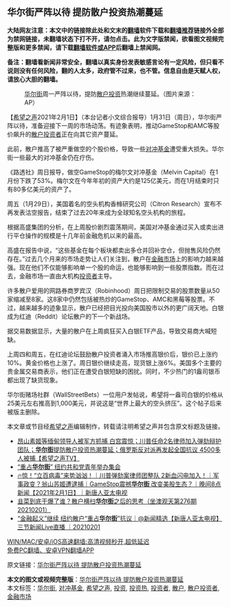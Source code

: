  <h2>华尔街严阵以待 提防散户投资热潮蔓延</h2> <p class="notice"><b>大陆网友注意：本文中的链接除此处和文末的<a href="https://github.com/bannedbook/fanqiang" >翻墙</a>软件下载和<a href="https://github.com/killgcd/justmysocks/blob/master/README.md">翻墙推荐</a>链接外全部为禁网链接，未翻墙状态下打不开，请勿点击。此为文字版禁闻，欲看图文视频完整版和更多禁闻，请下载<a href="https://github.com/bannedbook/fanqiang">翻墙软件或APP</a>后翻墙上禁闻网。</p><p>备注：翻墙看新闻非常安全，翻墙以真实身份发表敏感言论有一定风险，但只看不说则没有任何风险，翻的人太多，政府管不过来，也不管。信息自由是天赋人权，请放心大胆的翻墙。</b></p>  <div class="entry"> <figure> <p><figcaption><a href="https://www.bannedbook.org/bnews/tag/%e5%8d%8e%e5%b0%94%e8%a1%97/" class="st_tag internal_tag" rel="tag" title="标签 华尔街 下的日志">华尔街</a>周一严阵以待，提防<a href="https://www.bannedbook.org/bnews/tag/%E6%95%A3%E6%88%B7/" class="st_tag internal_tag" rel="tag" title="标签 散户 下的日志">散户</a><a href="https://www.bannedbook.org/bnews/tag/%e6%8a%95%e8%b5%84/" class="st_tag internal_tag" rel="tag" title="标签 投资 下的日志">投资</a>热潮继续蔓延。（图片来源：AP）</figcaption></figure> <p>【<span class='wp_keywordlink_affiliate'><a href="https://www.soundofhope.org" title="希望之声" target="_blank">希望之声</a></span>2021年2月1日】（本台记者小文综合报导）1月31日（周日），华尔街严阵以待，准备迎接下一周的市场动荡。有迹象表明，推动GameStop和AMC等股价飙升的<a href="https://www.bannedbook.org/bnews/tag/%E6%95%A3%E6%88%B7%E6%8A%95%E8%B5%84%E8%80%85/" class="st_tag internal_tag" rel="tag" title="标签 散户投资者 下的日志">散户投资者</a>正在向其它资产蔓延。</p> <p>此前，散户推高了被严重做空的个股价格，导致一些<a href="https://www.bannedbook.org/bnews/tag/%e5%af%b9%e5%86%b2%e5%9f%ba%e9%87%91/" class="st_tag internal_tag" rel="tag" title="标签 对冲基金 下的日志">对冲基金</a>遭受重大损失。华尔街一些最大的对冲基金仍在疗伤。</p> <p>《路透社》周日报导，做空GameStop的梅尔文对冲基金（Melvin Capital）在1月份下跌了53%。梅尔文在今年年初的资产大约是125亿美元，而在1月结束时只有80多亿美元的资产了。</p> <p>周五（1月29日），美国着名的空头机构香橼研究公司（Citron Research）宣布不再发表沽空报告，结束了过去20年来成为全球知名空头机构的旅程。</p>  <p>根据高盛集团的分析，在上周股价剧烈震荡期间，美国对冲基金通过买入或卖出进行平仓操作的规模是十几年前金融危机以来的最高。</p> <p>高盛在报告中说，“这些基金在每个板块都卖出多仓并回补空仓，但抛售风险仍然存在。”过去几个月来的市场走势让人们关注到，散户在<a href="https://www.bannedbook.org/bnews/tag/%E9%87%91%E8%9E%8D%E5%B8%82%E5%9C%BA/" class="st_tag internal_tag" rel="tag" title="标签 金融市场 下的日志">金融市场</a>上的影响力越来越强。现在他们不仅能够影响单一个股的命运，也能够影响到一些股票指数。而在过去，金融市场一直由大机构<a href="https://www.bannedbook.org/bnews/tag/%e6%8a%95%e8%b5%84%e8%80%85/" class="st_tag internal_tag" rel="tag" title="标签 投资者 下的日志">投资者</a>主导。</p> <p>许多散户爱用的网路券商罗宾汉（Robinhood）周日把限制交易的股票数量从50家缩减至8家。这8家中仍然包括被热炒的GameStop、AMC和黑莓等股票。不过，越来越多的迹象显示，散户已经把目光投向美国股市以外的更广阔天地。白银成为红迪（Reddit）论坛散户的下一个新战场。</p> <p>据交易数据显示，大量的散户在上周疯狂买入白银ETF产品，导致交易商大喊短缺。</p>  <p>上周四和周五，在红迪论坛鼓励散户投资者涌入市场推高银价后，银价已上涨约10%。黄金价格也上涨了。周日银价继续走高，现货银上涨6%。美国多个主要的贵金属交易商表示，他们正在遭受白银短缺的困扰。同时，不少热门的1盎司银币都出现了缺货现象。</p> <p>华尔街赌场社群（WallStreetBets）一位用户发帖说，希望将一盎司白银的价格从25美元左右推高到1,000美元，并说这是“世界上最大的空头挤压”。这个帖子后来被版主删除。</p> <p>本文章或节目经<a href="https://www.bannedbook.org/bnews/tag/%e5%b8%8c%e6%9c%9b%e4%b9%8b%e5%a3%b0/" class="st_tag internal_tag" rel="tag" title="标签 希望之声 下的日志">希望之声</a>编辑制作，转载请注明希望之声并包含原文标题及链接。</p> <ul class='op-related-articles' title='相关阅读'> <li><a href='https://www.bannedbook.org/bnews/cbnews/20210201/1479356.html' target='_blank'>昂山素姬等缅甸领导人被军方抓捕 白宫震惊；川普任命2名律师加入弹劾辩护团队；<b>华尔街</b>提防散户投资热潮蔓延；俄罗斯反对派再发起全国抗议 4500多人被捕【希望之声TV】</a></li> <li><a href='https://www.bannedbook.org/bnews/cnnews/20210201/1479315.html' target='_blank'>“重占<b>华尔街</b>” 纽约共和党青年举办集会</a></li> <li><a href='https://www.bannedbook.org/bnews/bannedvideo/20210201/1479306.html' target='_blank'>🔥惊！“立百病毒”来势汹汹！｜川普弹劾案律师团整队 2新血闪电加入！｜军事政变？翁山苏姬遭逮捕｜GameStop震撼<b>华尔街</b> 改变美股生态？｜晚间8点新闻【2021年2月1日】｜新唐人亚太电视</a></li> <li><a href='https://www.bannedbook.org/bnews/bannedvideo/20210201/1479231.html' target='_blank'>韭菜到底干爆了谁？散户横扫<b>华尔街</b>之后的思考（坐澳观天第276期 20210201）</a></li> <li><a href='https://www.bannedbook.org/bnews/bannedvideo/20210201/1479040.html' target='_blank'>“金融起义”继续 纽约散户“重占<b>华尔街</b>”抗议｜@新闻精选【新唐人亚太电视】三节新闻Live直播 ｜20210201</a></li> </ul> <p class="texttj"> <a href="https://github.com/bannedbook/fanqiang/wiki/V2ray%E6%9C%BA%E5%9C%BA" target="_blank">WIN/MAC/安卓/iOS高速翻墙:高清视频秒开,超低延迟</a><br/> <a href="https://github.com/bannedbook/fanqiang/wiki/%E7%A6%81%E9%97%BB%E7%BD%91%E5%AE%89%E5%8D%93%E7%BF%BB%E5%A2%99%E6%96%B0%E9%97%BBAPP" target="_blank">免费PC翻墙、安卓VPN翻墙APP</a></p><p>原文链接：<a class="src_link"  href="https://www.soundofhope.org/post/469937" target="_blank">华尔街严阵以待 提防散户投资热潮蔓延</a></p> <a name='sharetosocial'></a>       <div><b>本文的图文或视频完整版</b>：<a href='https://www.bannedbook.org/bnews/comments/20210202/1479443.html'>华尔街严阵以待 提防散户投资热潮蔓延</a></div>  </div><!--END ENTRY--> <div class="postfooter"> <div>本文标签：<a href="https://www.bannedbook.org/bnews/tag/%e5%8d%8e%e5%b0%94%e8%a1%97/" rel="tag">华尔街</a>, <a href="https://www.bannedbook.org/bnews/tag/%e5%af%b9%e5%86%b2%e5%9f%ba%e9%87%91/" rel="tag">对冲基金</a>, <a href="https://www.bannedbook.org/bnews/tag/%e5%b8%8c%e6%9c%9b%e4%b9%8b%e5%a3%b0/" rel="tag">希望之声</a>, <a href="https://www.bannedbook.org/bnews/tag/%e6%8a%95%e8%b5%84/" rel="tag">投资</a>, <a href="https://www.bannedbook.org/bnews/tag/%E6%8A%95%E8%B5%84%E7%83%AD/" rel="tag">投资热</a>, <a href="https://www.bannedbook.org/bnews/tag/%e6%8a%95%e8%b5%84%e8%80%85/" rel="tag">投资者</a>, <a href="https://www.bannedbook.org/bnews/tag/%E6%95%A3%E6%88%B7/" rel="tag">散户</a>, <a href="https://www.bannedbook.org/bnews/tag/%E6%95%A3%E6%88%B7%E6%8A%95%E8%B5%84%E8%80%85/" rel="tag">散户投资者</a>, <a href="https://www.bannedbook.org/bnews/tag/%E9%87%91%E8%9E%8D%E5%B8%82%E5%9C%BA/" rel="tag">金融市场</a></div>  </div><!--END POSTFOOTER--> 